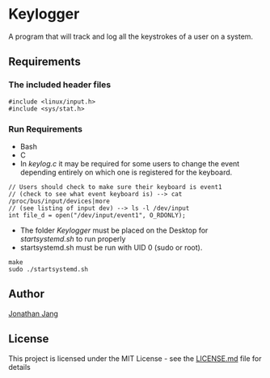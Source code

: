 # Keylogger
A program that will track and log all the keystrokes of a user on a system.

## Requirements

### The included header files
```
#include <linux/input.h>
#include <sys/stat.h>
```

### Run Requirements
- Bash
- C
- In *keylog.c* it may be required for some users to change the event depending entirely on which one is registered for the keyboard.

```
// Users should check to make sure their keyboard is event1
// (check to see what event keyboard is) --> cat /proc/bus/input/devices|more
// (see listing of input dev) --> ls -l /dev/input
int file_d = open("/dev/input/event1", O_RDONLY);
```

- The folder *Keylogger* must be placed on the Desktop for *startsystemd.sh* to run properly
- startsystemd.sh must be run with UID 0 (sudo or root).

```
make
sudo ./startsystemd.sh
```

## Author
[Jonathan Jang](http://github.com/jwj3767)

## License
This project is licensed under the MIT License - see the [LICENSE.md](https://github.com/jwj3767/Keylogger/blob/master/LICENSE) file for details
